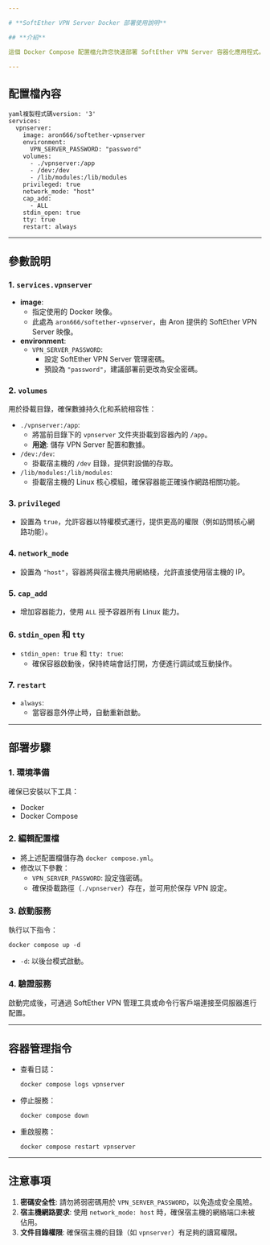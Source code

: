 ```yaml
---

# **SoftEther VPN Server Docker 部署使用說明**

## **介紹**

這個 Docker Compose 配置檔允許您快速部署 SoftEther VPN Server 容器化應用程式。該服務使用 Aron666 (我) 提供的 SoftEther VPN Server 映像，支持高效能 VPN 伺服器部署。

---
```


## **配置檔內容**

```
yaml複製程式碼version: '3'
services:
  vpnserver:
    image: aron666/softether-vpnserver
    environment:
      VPN_SERVER_PASSWORD: "password"
    volumes:
      - ./vpnserver:/app 
      - /dev:/dev
      - /lib/modules:/lib/modules
    privileged: true
    network_mode: "host"
    cap_add:
      - ALL
    stdin_open: true
    tty: true
    restart: always
```

---

## **參數說明**

### **1.** `services.vpnserver`

- **image**:
  - 指定使用的 Docker 映像。
  - 此處為 `aron666/softether-vpnserver`，由 Aron 提供的 SoftEther VPN Server 映像。
- **environment**:
  - `VPN_SERVER_PASSWORD`:
    - 設定 SoftEther VPN Server 管理密碼。
    - 預設為 `"password"`，建議部署前更改為安全密碼。

### **2.** `volumes`

用於掛載目錄，確保數據持久化和系統相容性：

- `./vpnserver:/app`:
  - 將當前目錄下的 `vpnserver` 文件夾掛載到容器內的 `/app`。
  - **用途**: 儲存 VPN Server 配置和數據。
- `/dev:/dev`:
  - 掛載宿主機的 `/dev` 目錄，提供對設備的存取。
- `/lib/modules:/lib/modules`:
  - 掛載宿主機的 Linux 核心模組，確保容器能正確操作網路相關功能。

### **3.** `privileged`

- 設置為 `true`，允許容器以特權模式運行，提供更高的權限（例如訪問核心網路功能）。

### **4.** `network_mode`

- 設置為 `"host"`，容器將與宿主機共用網絡棧，允許直接使用宿主機的 IP。

### **5.** `cap_add`

- 增加容器能力，使用 `ALL` 授予容器所有 Linux 能力。

### **6.** `stdin_open` **和** `tty`

- `stdin_open: true` 和 `tty: true`:
  - 確保容器啟動後，保持終端會話打開，方便進行調試或互動操作。

### **7.** `restart`

- `always`:
  - 當容器意外停止時，自動重新啟動。

---

## **部署步驟**

### **1. 環境準備**

確保已安裝以下工具：

- Docker
- Docker Compose

### **2. 編輯配置檔**

- 將上述配置檔儲存為 `docker compose.yml`。
- 修改以下參數：
  - `VPN_SERVER_PASSWORD`: 設定強密碼。
  - 確保掛載路徑（`./vpnserver`）存在，並可用於保存 VPN 設定。

### **3. 啟動服務**

執行以下指令：

```
docker compose up -d
```

- `-d`: 以後台模式啟動。

### **4. 驗證服務**

啟動完成後，可通過 SoftEther VPN 管理工具或命令行客戶端連接至伺服器進行配置。

---

## **容器管理指令**

- 查看日誌：

  ```
  docker compose logs vpnserver
  ```
- 停止服務：

  ```
  docker compose down
  ```
- 重啟服務：

  ```
  docker compose restart vpnserver
  ```

---

## **注意事項**

1. **密碼安全性**: 請勿將弱密碼用於 `VPN_SERVER_PASSWORD`，以免造成安全風險。
2. **宿主機網路要求**: 使用 `network_mode: host` 時，確保宿主機的網絡端口未被佔用。
3. **文件目錄權限**: 確保宿主機的目錄（如 `vpnserver`）有足夠的讀寫權限。